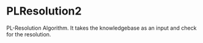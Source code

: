 # PLResolution2
PL-Resolution Algorithm. It takes the knowledgebase as an input and check for the resolution.
